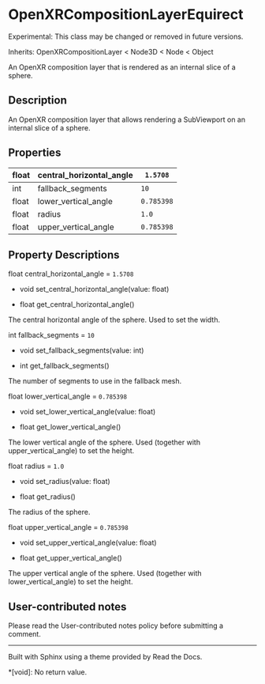 # OpenXRCompositionLayerEquirect

Experimental: This class may be changed or removed in future versions.

Inherits: OpenXRCompositionLayer < Node3D < Node < Object

An OpenXR composition layer that is rendered as an internal slice of a sphere.

## Description

An OpenXR composition layer that allows rendering a SubViewport on an internal
slice of a sphere.

## Properties

float | central_horizontal_angle | `1.5708`  
---|---|---  
int | fallback_segments | `10`  
float | lower_vertical_angle | `0.785398`  
float | radius | `1.0`  
float | upper_vertical_angle | `0.785398`  
  
## Property Descriptions

float central_horizontal_angle = `1.5708`

  * void set_central_horizontal_angle(value: float)

  * float get_central_horizontal_angle()

The central horizontal angle of the sphere. Used to set the width.

int fallback_segments = `10`

  * void set_fallback_segments(value: int)

  * int get_fallback_segments()

The number of segments to use in the fallback mesh.

float lower_vertical_angle = `0.785398`

  * void set_lower_vertical_angle(value: float)

  * float get_lower_vertical_angle()

The lower vertical angle of the sphere. Used (together with
upper_vertical_angle) to set the height.

float radius = `1.0`

  * void set_radius(value: float)

  * float get_radius()

The radius of the sphere.

float upper_vertical_angle = `0.785398`

  * void set_upper_vertical_angle(value: float)

  * float get_upper_vertical_angle()

The upper vertical angle of the sphere. Used (together with
lower_vertical_angle) to set the height.

## User-contributed notes

Please read the User-contributed notes policy before submitting a comment.

* * *

Built with Sphinx using a theme provided by Read the Docs.

  *[void]: No return value.

